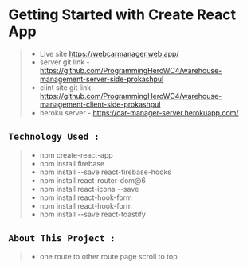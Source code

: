 # Getting Started with Create React App

> - Live site https://webcarmanager.web.app/
> - server git link - https://github.com/ProgrammingHeroWC4/warehouse-management-server-side-prokashpul
> - clint site git link - https://github.com/ProgrammingHeroWC4/warehouse-management-client-side-prokashpul
> - heroku server - https://car-manager-server.herokuapp.com/

## `Technology Used :`

> - npm create-react-app
> - npm install firebase
> - npm install --save react-firebase-hooks
> - npm install react-router-dom@6
> - npm install react-icons --save
> - npm install react-hook-form
> - npm install react-hook-form
> - npm install --save react-toastify

## `About This Project :`

> - one route to other route page scroll to top
